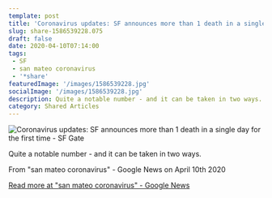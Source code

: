 ```yaml
---
template: post
title: 'Coronavirus updates: SF announces more than 1 death in a single day for the first time - SF Gate'
slug: share-1586539228.075
draft: false
date: 2020-04-10T07:14:00
tags:
 - SF
 - san mateo coronavirus
 - '*share'
featuredImage: '/images/1586539228.jpg'
socialImage: '/images/1586539228.jpg'
description: Quite a notable number - and it can be taken in two ways.
category: Shared Articles
---
```

![Coronavirus updates: SF announces more than 1 death in a single day for the first time - SF Gate](/images/1586539228.jpg)

Quite a notable number - and it can be taken in two ways.

From "san mateo coronavirus" - Google News on April 10th 2020
>

[Read more at "san mateo coronavirus" - Google News](https://www.sfgate.com/bayarea/article/Coronavirus-updates-Oakland-closes-streets-15192010.php)
